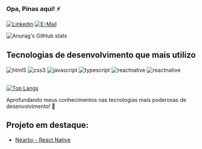 
### Opa, Pinas aqui! ⚡

[![Linkedin](https://img.shields.io/badge/LinkedIn-0077B5?style=for-the-badge&logo=linkedin&logoColor=white)](https://www.linkedin.com/in/jo%C3%A3o-pedro-lopes-pinas-564432268?utm_source=share&utm_campaign=share_via&utm_content=profile&utm_medium=ios_app)
[![E-Mail](https://img.shields.io/badge/Gmail-D14836?style=for-the-badge&logo=gmail&logoColor=white)](mailto:pinas.joaopedro@gmail.com)

![Anurag's GitHub stats](https://github-readme-stats.vercel.app/api?username=pin4s&show_icons=true&theme=radical)



## Tecnologias de desenvolvimento que mais utilizo

<div style="display: inline_block">
    <img align="center" alt="html5" src="https://img.shields.io/badge/HTML5-E34F26?style=for-the-badge&logo=html5&logoColor=white">
    <img align="center" alt="css3" src="https://img.shields.io/badge/CSS3-1572B6?style=for-the-badge&logo=css3&logoColor=white">
    <img align="center" alt="javascript" src="https://img.shields.io/badge/JavaScript-F7DF1E?style=for-the-badge&logo=javascript&logoColor=black">
    <img align="center" alt="typescript" src="https://img.shields.io/badge/TypeScript-007ACC?style=for-the-badge&logo=typescript&logoColor=white">
    <img align="center" alt="reactnative" src="https://img.shields.io/badge/React_Native-20232A?style=for-the-badge&logo=react&logoColor=61DAFB">
    <img align="center" alt="reactnative" src="https://img.shields.io/badge/Node.js-43853D?style=for-the-badge&logo=node.js&logoColor=white">
</div><br>

[![Top Langs](https://github-readme-stats.vercel.app/api/top-langs/?username=pin4s&layout=compact)](https://github.com/anuraghazra/github-readme-stats)

Aprofundando meus conhecimentos nas tecnologias mais poderosas de desenvolvimento! 🚀

## Projeto em destaque:
 - [Nearby - React Native](https://github.com/Pin4s/Nearby)
